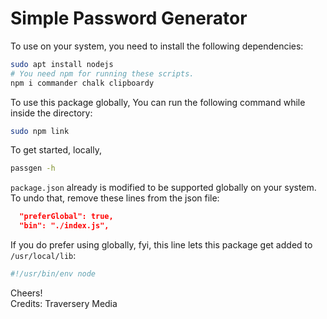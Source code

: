 # Simple Password Generator

To use on your system, you need to install the following dependencies:

```bash
sudo apt install nodejs
# You need npm for running these scripts.
npm i commander chalk clipboardy
```

To use this package globally,
You can run the following command while inside the directory:

```bash
sudo npm link
```

To get started, locally,

```bash
passgen -h
```

`package.json` already is modified to be supported globally on your system.  
To undo that, remove these lines from the json file:

```json
  "preferGlobal": true,
  "bin": "./index.js",
```

If you do prefer using globally, fyi, this line lets this package get added to `/usr/local/lib`:

```bash
#!/usr/bin/env node
```

Cheers!  
Credits: Traversery Media
